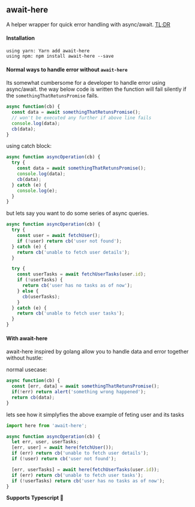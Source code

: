 ## await-here

A helper wrapper for quick error handling with async/await. [TL;DR](#with-await-here)

#### Installation

```
using yarn: Yarn add await-here
using npm: npm install await-here --save
```

#### Normal ways to handle error without `await-here`

Its somewhat cumbersome for a developer to handle error using async/await. the way below code is written the function will fail silently if the `somethingThatRetunsPromise` fails.

```js
async function(cb) {
  const data = await somethingThatRetunsPromise();
  // won't be executed any further if above line fails
  console.log(data);
  cb(data);
}
```

using catch block:

```js
async function asyncOperation(cb) {
  try {
    const data = await somethingThatRetunsPromise();
    console.log(data);
    cb(data);
  } catch (e) {
    console.log(e);
  }
}
```

but lets say you want to do some series of async queries.

```js
async function asyncOperation(cb) {
  try {
    const user = await fetchUser();
    if (!user) return cb('user not found');
  } catch (e) {
    return cb('unable to fetch user details');
  }

  try {
    const userTasks = await fetchUserTasks(user.id);
    if (!userTasks) {
      return cb('user has no tasks as of now');
    } else {
      cb(userTasks);
    }
  } catch (e) {
    return cb('unable to fetch user tasks');
  }
}
```

#### With await-here

await-here inspired by golang allow you to handle data and error together without hustle:

normal usecase:

```js
async function(cb) {
  const [err, data] = await somethingThatRetunsPromise();
  if(!err) return alert('something wrong happened');
  return cb(data);
}
```

lets see how it simplyfies the above example of feting user and its tasks

```js
import here from 'await-here';

async function asyncOperation(cb) {
  let err, user, userTasks;
  [err, user] = await here(fetchUser());
  if (err) return cb('unable to fetch user details');
  if (!user) return cb('user not found');

  [err, userTasks] = await here(fetchUserTasks(user.id));
  if (err) return cb('unable to fetch user tasks');
  if (!userTasks) return cb('user has no tasks as of now');
}
```

**Supports Typescript 🤟**
